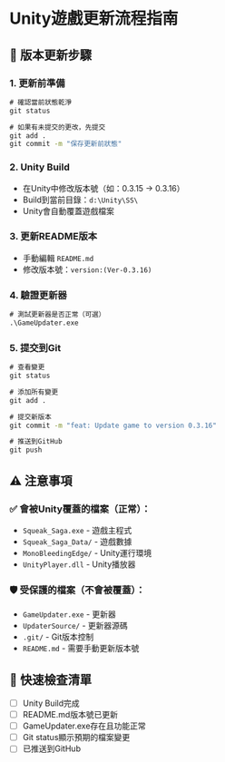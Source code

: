 # Unity遊戲更新流程指南

## 🔄 版本更新步驟

### 1. 更新前準備
```cmd
# 確認當前狀態乾淨
git status

# 如果有未提交的更改，先提交
git add .
git commit -m "保存更新前狀態"
```

### 2. Unity Build
- 在Unity中修改版本號（如：0.3.15 → 0.3.16）
- Build到當前目錄：`d:\Unity\SS\`
- Unity會自動覆蓋遊戲檔案

### 3. 更新README版本
- 手動編輯 `README.md`
- 修改版本號：`version:(Ver-0.3.16)`

### 4. 驗證更新器
```cmd
# 測試更新器是否正常（可選）
.\GameUpdater.exe
```

### 5. 提交到Git
```cmd
# 查看變更
git status

# 添加所有變更
git add .

# 提交新版本
git commit -m "feat: Update game to version 0.3.16"

# 推送到GitHub
git push
```

## ⚠️ 注意事項

### ✅ 會被Unity覆蓋的檔案（正常）：
- `Squeak_Saga.exe` - 遊戲主程式
- `Squeak_Saga_Data/` - 遊戲數據
- `MonoBleedingEdge/` - Unity運行環境
- `UnityPlayer.dll` - Unity播放器

### 🛡️ 受保護的檔案（不會被覆蓋）：
- `GameUpdater.exe` - 更新器
- `UpdaterSource/` - 更新器源碼
- `.git/` - Git版本控制
- `README.md` - 需要手動更新版本號

## 🎯 快速檢查清單
- [ ] Unity Build完成
- [ ] README.md版本號已更新
- [ ] GameUpdater.exe存在且功能正常
- [ ] Git status顯示預期的檔案變更
- [ ] 已推送到GitHub